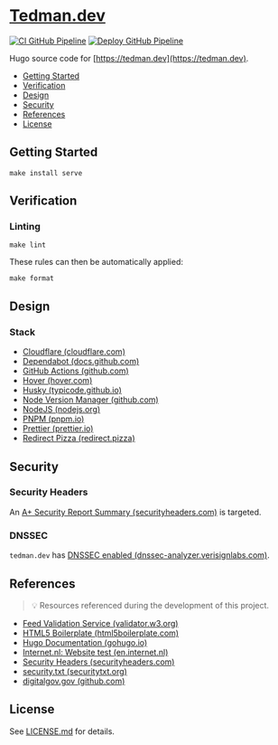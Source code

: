 # [Tedman.dev](https://github.com/dbtedman/tedman.dev)

[![CI GitHub Pipeline](https://img.shields.io/github/actions/workflow/status/dbtedman/tedman.dev/ci.yml?branch=main&style=for-the-badge&logo=github&label=ci)](https://github.com/dbtedman/tedman.dev/actions/workflows/ci.yml)
[![Deploy GitHub Pipeline](https://img.shields.io/github/actions/workflow/status/dbtedman/tedman.dev/deploy.yml?branch=main&style=for-the-badge&logo=github&label=deploy)](https://github.com/dbtedman/tedman.dev/actions/workflows/deploy.yml)

Hugo source code for [https://tedman.dev](https://tedman.dev).

-   [Getting Started](#getting-started)
-   [Verification](#verification)
-   [Design](#design)
-   [Security](#security)
-   [References](#references)
-   [License](#license)

## Getting Started

```shell
make install serve
```

## Verification

### Linting

```shell
make lint
```

These rules can then be automatically applied:

```shell
make format
```

## Design

### Stack

-   [Cloudflare (cloudflare.com)](https://www.cloudflare.com/)
-   [Dependabot (docs.github.com)](https://docs.github.com/en/code-security/dependabot)
-   [GitHub Actions (github.com)](https://github.com/features/actions)
-   [Hover (hover.com)](https://www.hover.com/)
-   [Husky (typicode.github.io)](https://typicode.github.io/husky/#/)
-   [Node Version Manager (github.com)](https://github.com/nvm-sh/nvm)
-   [NodeJS (nodejs.org)](https://nodejs.org/en/)
-   [PNPM (pnpm.io)](https://pnpm.io/)
-   [Prettier (prettier.io)](https://prettier.io/)
-   [Redirect Pizza (redirect.pizza)](https://redirect.pizza/)

## Security

### Security Headers

An [A+ Security Report Summary (securityheaders.com)](https://securityheaders.com/?q=https%3A%2F%2Ftedman.dev&followRedirects=on) is targeted.

### DNSSEC

`tedman.dev` has [DNSSEC enabled (dnssec-analyzer.verisignlabs.com)](https://dnssec-analyzer.verisignlabs.com/tedman.dev).

## References

> 💡 Resources referenced during the development of this project.

-   [Feed Validation Service (validator.w3.org)](https://validator.w3.org/feed/check.cgi)
-   [HTML5 Boilerplate (html5boilerplate.com)](https://html5boilerplate.com)
-   [Hugo Documentation (gohugo.io)](https://gohugo.io/documentation/)
-   [Internet.nl: Website test (en.internet.nl)](https://en.internet.nl/test-site/)
-   [Security Headers (securityheaders.com)](https://securityheaders.com)
-   [security.txt (securitytxt.org)](https://securitytxt.org)
-   [digitalgov.gov (github.com)](https://github.com/GSA/digitalgov.gov/tree/main)

## License

See [LICENSE.md](./LICENSE.md) for details.
